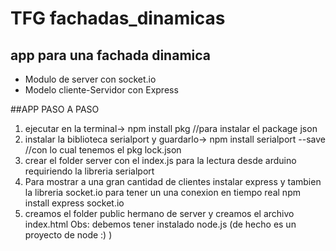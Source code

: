 # TFG fachadas_dinamicas
##  app para una fachada dinamica
* Modulo de server con socket.io
* Modelo cliente-Servidor con Express

##APP PASO A PASO
  1. ejecutar en la terminal-> npm install pkg //para instalar el package json
  2. instalar la biblioteca serialport  y guardarlo-> npm install serialport --save //con lo cual tenemos el pkg lock.json
  3. crear el folder server con el index.js para la lectura desde arduino requiriendo la libreria serialport
  4. Para mostrar a una gran cantidad de clientes instalar express y tambien la libreria socket.io para tener un
  una conexion en tiempo real npm install express socket.io
  5. creamos el folder public hermano de server y creamos el archivo index.html
  Obs: debemos tener instalado node.js  (de hecho es un proyecto de node :) )
